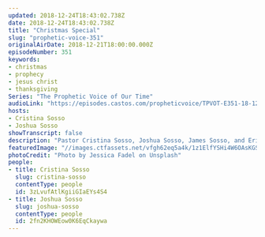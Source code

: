 ```yaml
---
updated: 2018-12-24T18:43:02.738Z
date: 2018-12-24T18:43:02.738Z
title: "Christmas Special"
slug: "prophetic-voice-351"
originalAirDate: 2018-12-21T18:00:00.000Z
episodeNumber: 351
keywords:
- christmas
- prophecy
- jesus christ
- thanksgiving
Series: "The Prophetic Voice of Our Time"
audioLink: "https://episodes.castos.com/propheticvoice/TPVOT-E351-18-12-22-23-Christmas-Special.mp3"
hosts:
- Cristina Sosso
- Joshua Sosso
showTranscript: false
description: "Pastor Cristina Sosso, Joshua Sosso, James Sosso, and Ericka Sosso reflect on the personal significance of Christmas (past and present).\n\nIsaiah 9:6-7 “For unto us a child is born, unto us a son is given, and the government will be upon His shoulders. And He will be called Wonderful Counselor, Mighty God, Everlasting Father, Prince of Peace. Of the increase of His government and peace there will be no end. He will reign on the throne of David and over his kingdom, to establish and sustain it with justice and righteousness from that time and forevermore. The zeal of the LORD of Hosts will accomplish this.”\n\nLuke 2:34-35 “Then Simeon blessed them and said to His mother Mary: “Behold, this Child is appointed to cause the rise and fall of many in Israel, and to be a sign that will be spoken against, so that the thoughts of many hearts will be revealed—and a sword will pierce your soul as well.”"
featuredImage: "//images.ctfassets.net/vfgh62eq5a4k/1z1ElfYSHi4W6OAsKGSQQE/95f2c9f901d4580daf7f5914a22a560b/jessica-fadel-1189781-unsplash.jpg"
photoCredit: "Photo by Jessica Fadel on Unsplash"
people:
- title: Cristina Sosso
  slug: cristina-sosso
  contentType: people
  id: 3zLvufAtlKgiiGIaEYs4S4
- title: Joshua Sosso
  slug: joshua-sosso
  contentType: people
  id: 2fn2KHOWEow0K6EqCkaywa
---
```

